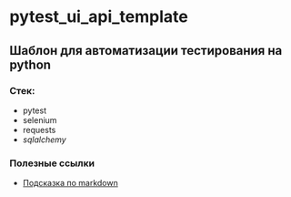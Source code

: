 # pytest_ui_api_template

## Шаблон для автоматизации тестирования на python

### Стек:
- pytest
- selenium
- requests
- _sqlalchemy_ 

### Полезные ссылки
- [Подсказка по markdown](https://www.markdownguide.org/basic-syntax/)
